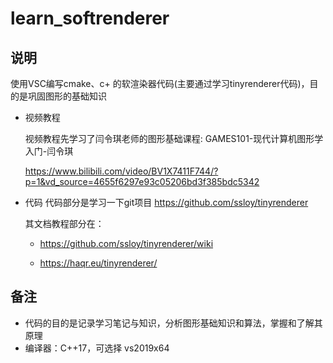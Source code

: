 # learn_softrenderer

## 说明
使用VSC编写cmake、c+ 的软渲染器代码(主要通过学习tinyrenderer代码)，目的是巩固图形的基础知识

- 视频教程
  
  视频教程先学习了闫令琪老师的图形基础课程: GAMES101-现代计算机图形学入门-闫令琪

  https://www.bilibili.com/video/BV1X7411F744/?p=1&vd_source=4655f6297e93c05206bd3f385bdc5342

- 代码
代码部分是学习一下git项目
  https://github.com/ssloy/tinyrenderer

  其文档教程部分在：
    - https://github.com/ssloy/tinyrenderer/wiki
  
    - https://haqr.eu/tinyrenderer/

## 备注
- 代码的目的是记录学习笔记与知识，分析图形基础知识和算法，掌握和了解其原理
- 编译器：C++17，可选择 vs2019x64
